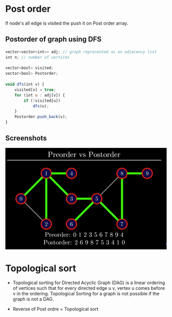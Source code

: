 
# Post order

If node's all edge is visited the push it on Post order array.


## Postorder of graph using DFS

```javascript
vector<vector<int>> adj; // graph represented as an adjacency list
int n; // number of vertices

vector<bool> visited;
vector<bool> Postorder;

void dfs(int v) {
    visited[v] = true;
    for (int u : adj[v]) {
        if (!visited[u])
            dfs(u);
    }
    Postorder.push_back(v);
}
```

  
## Screenshots

![Screenshot](Images/postorder.jpg)


# Topological sort

- Topological sorting for Directed Acyclic Graph (DAG) is a linear ordering of vertices such that for every directed edge u v, vertex u comes before v in the ordering. Topological Sorting for a graph is not possible if the graph is not a DAG.

- Reverse of Post ordre = Topological sort

  
